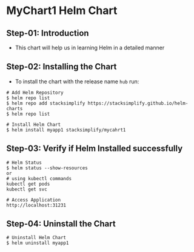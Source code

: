 # MyChart1 Helm Chart

## Step-01: Introduction
- This chart will help us in learning Helm in a detailed manner

## Step-02: Installing the Chart
- To install the chart with the release name `hub` run:
```t
# Add Helm Repository
$ helm repo list
$ helm repo add stacksimplify https://stacksimplify.github.io/helm-charts
$ helm repo list

# Install Helm Chart
$ helm install myapp1 stacksimplify/mycahrt1
```

## Step-03: Verify if Helm Installed successfully
```t
# Helm Status
$ helm status --show-resources
or
# using kubectl commands
kubectl get pods
kubectl get svc

# Access Application
http://localhost:31231
```

## Step-04: Uninstall the Chart
```t
# Uninstall Helm Chart
$ helm uninstall myapp1
```
